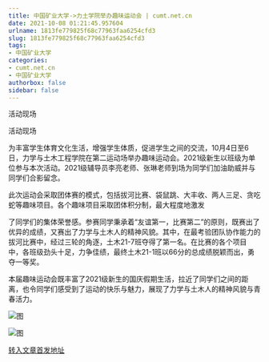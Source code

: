 ```yaml
---
title: 中国矿业大学->力土学院举办趣味运动会 | cumt.net.cn
date: 2021-10-08 01:21:45.957604
urlname: 1813fe779825f68c77963faa6254cfd3
slug: 1813fe779825f68c77963faa6254cfd3
tags: 
- 中国矿业大学
categories:
- cumt.net.cn
- 中国矿业大学
authorbox: false
sidebar: false
---
```

  

活动现场

活动现场

为丰富学生体育文化生活，增强学生体质，促进学生之间的交流，10月4日至6日，力学与土木工程学院在第二运动场举办趣味运动会。2021级新生以班级为单位参与本次活动。2021级辅导员李亮老师、张琳老师到场为同学们加油助威并与同学们合影留念。

此次运动会采取团体赛的模式，包括拔河比赛、袋鼠跳、大丰收、两人三足、贪吃蛇等趣味项目。各个趣味项目采取团体积分制，最大程度地激发
<!--more-->
了同学们的集体荣誉感。参赛同学秉承着“友谊第一，比赛第二”的原则，既赛出了优异的成绩，又赛出了力学与土木人的精神风貌。其中，在最考验团队协作能力的拔河比赛中，经过三轮的角逐，土木21-7班夺得了第一名。在比赛的各个项目中，各班级劲头十足，力争佳绩，最终土木21-1班以66分的总成绩脱颖而出，勇夺一等奖。

本届趣味运动会既丰富了2021级新生的国庆假期生活，拉近了同学们之间的距离，也令同学们感受到了运动的快乐与魅力，展现了力学与土木人的精神风貌与青春活力。

![图](http://xwzx.cumt.edu.cn/_upload/article/images/5b/fd/162843584569b3b7cfd2185fce74/4fb3479f-2020-4d1b-8eae-31741004b69d.jpg)

![图](http://xwzx.cumt.edu.cn/_upload/article/images/5b/fd/162843584569b3b7cfd2185fce74/15cec1e3-b484-4edb-a1d1-ecef56948c98.jpg)

[转入文章首发地址](http://xwzx.cumt.edu.cn/48/a3/c523a608419/page.htm)